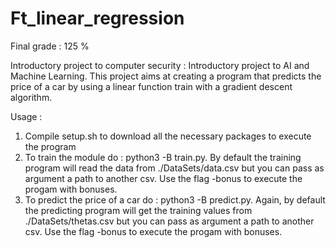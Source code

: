 # Ft_linear_regression

Final grade : 125 %

Introductory project to computer security :
    Introductory project to AI and Machine Learning. 
    This project aims at creating a program that predicts the price of a car by using a linear function train with a gradient descent algorithm.

Usage :
1. Compile setup.sh to download all the necessary packages to execute the program
2. To train the module do : python3 -B train.py. By default the training program will read the data from ./DataSets/data.csv but you can pass as argument a path to another csv. Use the flag -bonus to execute the progam with bonuses.
3. To predict the price of a car do : python3 -B predict.py. Again, by default the predicting program will get the training values from ./DataSets/thetas.csv but you can pass as argument a path to another csv. Use the flag -bonus to execute the progam with bonuses.

